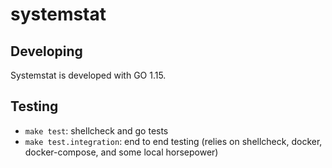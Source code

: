 # systemstat

## Developing

Systemstat is developed with GO 1.15.

## Testing

- `make test`: shellcheck and go tests
- `make test.integration`: end to end testing (relies on shellcheck, docker, docker-compose, and some local horsepower)
